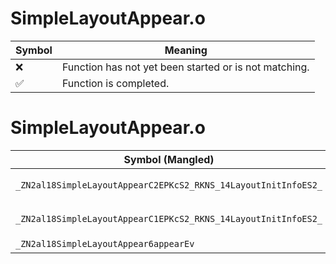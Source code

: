 # SimpleLayoutAppear.o
| Symbol | Meaning 
| ------------- | ------------- 
| :x: | Function has not yet been started or is not matching. 
| :white_check_mark: | Function is completed. 


# SimpleLayoutAppear.o
| Symbol (Mangled) | Symbol (Demangled) | Decompiled? |
| ------------- |  ------------- | ------------- |
| `_ZN2al18SimpleLayoutAppearC2EPKcS2_RKNS_14LayoutInitInfoES2_` | `al::SimpleLayoutAppear::SimpleLayoutAppear(char const*,char const*,al::LayoutInitInfo const&,char const*)` | :white_check_mark: |
| `_ZN2al18SimpleLayoutAppearC1EPKcS2_RKNS_14LayoutInitInfoES2_` | `al::SimpleLayoutAppear::SimpleLayoutAppear(char const*,char const*,al::LayoutInitInfo const&,char const*)` | :white_check_mark: |
| `_ZN2al18SimpleLayoutAppear6appearEv` | `al::SimpleLayoutAppear::appear(void)` | :white_check_mark: |
